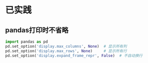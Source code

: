 
# 已实践

## pandas打印时不省略

```py
import pandas as pd
pd.set_option('display.max_columns', None)  # 显示所有列
pd.set_option('display.max_rows', None)     # 显示所有行
pd.set_option('display.expand_frame_repr', False)  # 不自动换行
```
